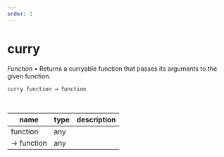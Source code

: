 ```yaml
---
order: 1
---
```

# curry

_Function_ &bull; Returns a curryable function that passes its arguments to the given function.

<pre><code>curry function &rarr; function</code></pre>
<br>

| name | type | description |
|------|------|-------------|
|function|any||
|&rarr; function|any||



